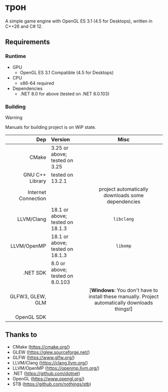 # трон

A simple game engine with OpenGL ES 3.1 (4.5 for Desktops), written in C++26 and C# 12.

## Requirements

### Runtime

- GPU
  - OpenGL ES 3.1 Compatible (4.5 for Desktops)
- CPU
  - x86-64 required
- Dependencies
  - .NET 8.0 for above (tested on .NET 8.0.103)

### Building

> [!WARNING]
> Manuals for building project is on WIP state.

|                 Dep | Version                         |                                                Misc                                                |
|--------------------:|:--------------------------------|:--------------------------------------------------------------------------------------------------:|
|               CMake | 3.25 or above; tested on 3.25   |                                                                                                    |
|     GNU C++ Library | tested on 13.2.1                |                                                                                                    |
| Internet Connection |                                 |                         project automatically downloads some dependencies                          |
|          LLVM/Clang | 18.1 or above; tested on 18.1.3 |                                             `libclang`                                             |
|         LLVM/OpenMP | 18.1 or above; tested on 18.1.3 |                                              `libomp`                                              |
|            .NET SDK | 8.0 or above; tested on 8.0.103 |                                                                                                    |
|    GLFW3, GLEW, GLM |                                 | \[**Windows**: You don't have to install these manually. Project automatically downloads things!\] |
|          OpenGL SDK |                                 |                                                                                                    |

## Thanks to

- CMake (https://cmake.org/)
- GLEW (https://glew.sourceforge.net/)
- GLFW (https://www.glfw.org/)
- LLVM/Clang (https://clang.llvm.org/)
- LLVM/OpenMP (https://openmp.llvm.org/)
- .NET (https://github.com/dotnet)
- OpenGL (https://www.opengl.org/)
- STB (https://github.com/nothings/stb)
